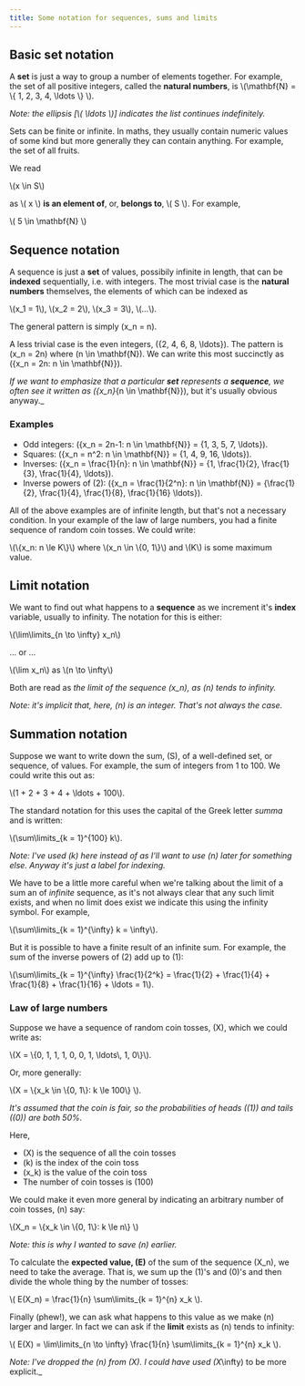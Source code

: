 ```yaml
---
title: Some notation for sequences, sums and limits
---
```


## Basic set notation

A **set** is just a way to group a number of elements together. For example, the set of all positive integers, called the **natural numbers**, is \\\(\mathbf{N} = \\\{ 1, 2, 3, 4, \ldots \\\} \\\). 

_Note: the ellipsis [\\\( \ldots \\\)] indicates the list continues indefinitely._

Sets can be finite or infinite. In maths, they usually contain numeric values of some kind but more generally they can contain anything. For example, the set of all fruits.

We read 

<p class="indent">\(x \in S\)</p>

as \\\( x \\\) **is an element of**, or, **belongs to**, \\\( S \\\). For example, 

<p class="indent">\( 5 \in \mathbf{N} \)</p>

## Sequence notation

A sequence is just a **set** of values, possibily infinite in length, that can be **indexed** sequentially, i.e. with integers. The most trivial case is the **natural numbers** themselves, the elements of which can be indexed as 

<p class="indent">\(x_1 = 1\), \(x_2 = 2\), \(x_3 = 3\), \(...\).</p>

The general pattern is simply \(x_n = n\).

A less trivial case is the even integers, \(\{2, 4, 6, 8, \ldots\}\). The pattern is \(x_n = 2n\) where \(n \in \mathbf{N}\). We can write this most succinctly as \(\{x_n = 2n: n \in \mathbf{N}\}\).

_If we want to emphasize that a particular **set** represents a **sequence**, we often see it written as \(\{x_n\}_{n \in \mathbf{N}}\), but it's usually obvious anyway._

### Examples ###
- Odd integers: \(\{x_n = 2n-1: n \in \mathbf{N}\} = \{1, 3, 5, 7, \ldots\}\).
- Squares: \(\{x_n = n^2: n \in \mathbf{N}\} = \{1, 4, 9, 16, \ldots\}\).
- Inverses: \(\{x_n = \frac{1}{n}: n \in \mathbf{N}\} = \{1, \frac{1}{2}, \frac{1}{3}, \frac{1}{4}, \ldots\}\).
- Inverse powers of \(2\): \(\{x_n = \frac{1}{2^n}: n \in \mathbf{N}\} = \{\frac{1}{2}, \frac{1}{4}, \frac{1}{8}, \frac{1}{16} \ldots\}\).

All of the above examples are of infinite length, but that's not a necessary condition. In your example of the law of large numbers, you had a finite sequence of random coin tosses. We could write:

<p class="indent">\(\{x_n: n \le K\}\) where \(x_n \in \{0, 1\}\) and \(K\) is some maximum value.</p>

## Limit notation

We want to find out what happens to a **sequence** as we increment it's **index** variable, usually to infinity. The notation for this is either:

<p class="indent">\(\lim\limits_{n \to \infty} x_n\)</p>

... or ...

<p class="indent">\(\lim x_n\) as \(n \to \infty\)</p>

Both are read as _the limit of the sequence \(x_n\), as \(n\) tends to infinity._

_Note: it's implicit that, here, \(n\) is an integer. That's not always the case._

## Summation notation
Suppose we want to write down the sum, \(S\), of a well-defined set, or sequence, of values. For example, the sum of integers from 1 to 100. We could write this out as:

<p class="indent">\(1 + 2 + 3 + 4 + \ldots + 100\).</p>

The standard notation for this uses the capital of the Greek letter _summa_ and is written:

<p class="indent">\(\sum\limits_{k = 1}^{100} k\).</p>

_Note: I've used \(k\) here instead of as I'll want to use \(n\) later for something else. Anyway it's just a label for indexing._

We have to be a little more careful when we're talking about the limit of a sum an of _infinite_ sequence, as it's not always clear that any such limit exists, and when no limit does exist we indicate this using the infinity symbol. For example,

<p class="indent">\(\sum\limits_{k = 1}^{\infty} k = \infty\).</p>

But it is possible to have a finite result of an infinite sum. For example, the sum of the inverse powers of \(2\) add up to \(1\):

<p class="indent">\(\sum\limits_{k = 1}^{\infty} \frac{1}{2^k} = \frac{1}{2} + \frac{1}{4} + \frac{1}{8} + \frac{1}{16} + \ldots = 1\).</p>

### Law of large numbers

Suppose we have a sequence of random coin tosses, \(X\), which we could write as:

<p class="indent">\(X = \{0, 1, 1, 1, 0, 0, 1, \ldots\, 1, 0\}\).</p>

Or, more generally:

<p class="indent">\(X = \{x_k \in \{0, 1\}: k \le 100\} \).</p>

_It's assumed that the coin is fair, so the probabilities of heads (\(1\)) and tails (\(0\)) are both 50%._

Here,

- \(X\) is the sequence of all the coin tosses
- \(k\) is the index of the coin toss
- \(x_k\) is the value of the coin toss
- The number of coin tosses is \(100\)

We could make it even more general by indicating an arbitrary number of coin tosses, \(n\) say:

<p class="indent">\(X_n = \{x_k \in \{0, 1\}: k \le n\} \)</p>

_Note: this is why I wanted to save \(n\) earlier._

To calculate the **expected value, \(E\)** of the sum of the sequence \(X_n\), we need to take the average. That is, we sum up the \(1\)'s and \(0\)'s and then divide the whole thing by the number of tosses:

<p class="indent">\( E(X_n) = \frac{1}{n} \sum\limits_{k = 1}^{n} x_k \).</p>

Finally (phew!), we can ask what happens to this value as we make \(n\) larger and larger. In fact we can ask if the **limit** exists as \(n\) tends to infinity:

<p class="indent">\( E(X) = \lim\limits_{n \to \infty} \frac{1}{n} \sum\limits_{k = 1}^{n} x_k \).</p>

_Note: I've dropped the \(n\) from \(X\). I could have used \(X_\infty\) to be more explicit._
